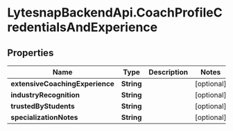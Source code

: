 # LytesnapBackendApi.CoachProfileCredentialsAndExperience

## Properties

Name | Type | Description | Notes
------------ | ------------- | ------------- | -------------
**extensiveCoachingExperience** | **String** |  | [optional] 
**industryRecognition** | **String** |  | [optional] 
**trustedByStudents** | **String** |  | [optional] 
**specializationNotes** | **String** |  | [optional] 


